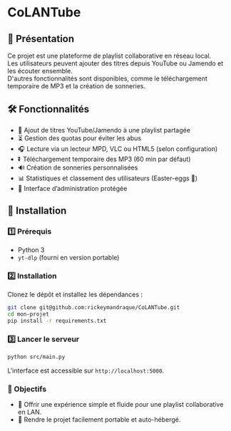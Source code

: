 # CoLANTube

## 📖 Présentation  
Ce projet est une plateforme de playlist collaborative en réseau local.  
Les utilisateurs peuvent ajouter des titres depuis YouTube ou Jamendo et les écouter ensemble.  
D'autres fonctionnalités sont disponibles, comme le téléchargement temporaire de MP3 et la création de sonneries.  

## 🛠️ Fonctionnalités  
- 🎵 Ajout de titres YouTube/Jamendo à une playlist partagée  
- ⏳ Gestion des quotas pour éviter les abus  
- 🎧 Lecture via un lecteur MPD, VLC  ou HTML5 (selon configuration)
- ⏬ Téléchargement temporaire des MP3 (60 min par défaut)  
- 🔊 Création de sonneries personnalisées  
- 📊 Statistiques et classement des utilisateurs (Easter-eggs 🎉)  
- 🔑 Interface d’administration protégée  

## 🚀 Installation  
### 1️⃣ Prérequis  
- Python 3  
- `yt-dlp` (fourni en version portable)  

### 2️⃣ Installation  
Clonez le dépôt et installez les dépendances :  
```sh
git clone git@github.com:rickeymandraque/CoLANTube.git
cd mon-projet
pip install -r requirements.txt
```
### 3️⃣ Lancer le serveur
```sh
python src/main.py
```
L'interface est accessible sur `http://localhost:5000`.

### 🎯 Objectifs
- 📌 Offrir une expérience simple et fluide pour une playlist collaborative en LAN.
- 📌 Rendre le projet facilement portable et auto-hébergé.
